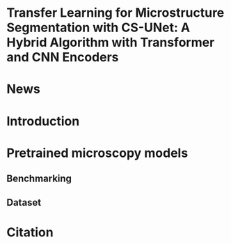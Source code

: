 # Transfer Learning for Microstructure Segmentation with CS-UNet: A Hybrid Algorithm with Transformer and CNN Encoders
# News

# Introduction

# Pretrained microscopy models
## Benchmarking
## Dataset

# Citation


